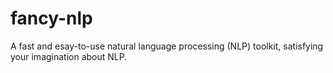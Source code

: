 # fancy-nlp
A fast and esay-to-use natural language processing (NLP) toolkit, satisfying your imagination about NLP.
